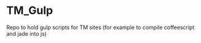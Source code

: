 # TM_Gulp
Repo to hold gulp scripts for TM sites (for example to compile coffeescript and jade into js)
